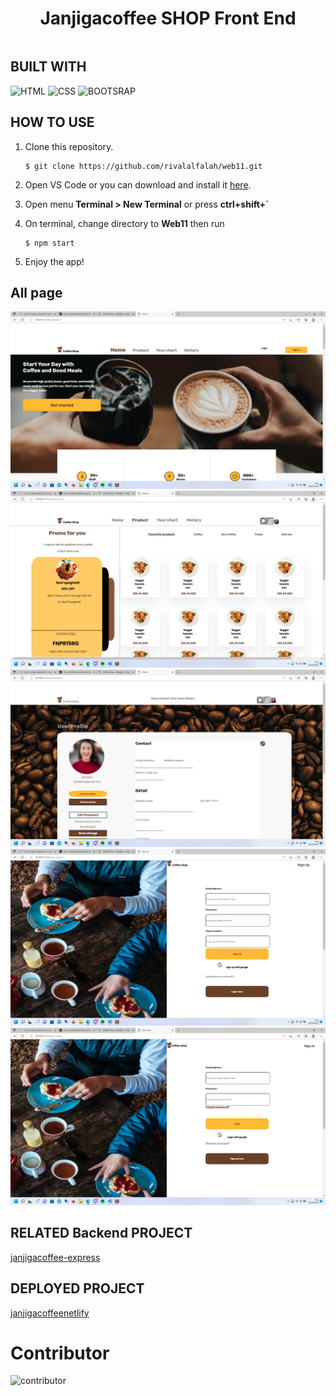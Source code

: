 <div style="display: flex;
    justify-content: center;
    align-items: center;">

# Janjigacoffee SHOP Front End

</div>

## BUILT WITH

![HTML](https://img.shields.io/badge/html-18-brightgreen)
![CSS](https://img.shields.io/badge/css-4-lightgrey)
![BOOTSRAP](https://img.shields.io/badge/bootstrap-14-blue)


## HOW TO USE
1. Clone this repository.
    ```
    $ git clone https://github.com/rivalalfalah/web11.git
    ```

2. Open VS Code or you can download and install it [here](https://code.visualstudio.com/).

3. Open menu **Terminal > New Terminal** or press **ctrl+shift+`** 

4. On terminal, change directory to **Web11** then run 
    ```
    $ npm start
    ```

5. Enjoy the app!

## All page
![Home page](./screenshot/Screenshot%20(4).png)
![Product](./screenshot/Screenshot%20(5).png)
![Profile](./screenshot/Screenshot%20(6).png)
![Sign up](./screenshot/Screenshot%20(7).png)
![login](./screenshot/Screenshot%20(8).png)


## RELATED Backend PROJECT
[janjigacoffee-express](https://github.com/rivalalfalah/janjigacoffee.git)

## DEPLOYED PROJECT
[janjigacoffeenetlify](https://glorius-coffee.netlify.app/)

# Contributor

![contributor](https://github.com/rivalalfalah)